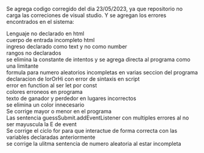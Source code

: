 Se agrega codigo corregido del dia 23/05/2023, ya que repositorio no carga las correciones de visual studio.
Y se agregan los errores encontrados en el sistema:

Lenguaje no declarado en html
<br>
cuerpo de entrada incompleto html
<br>
ingreso declarado como text y no como number 
<br>
rangos no declarados
<br>
se elimina la constante de intentos y se agrega directa al programa como una limitante
<br>
formula para numero aleatorios incompletas en varias seccion del programa
<br>
declaracion de lorOrHi con error de sintaxis en script
<br>
error  en function al ser let por const
<br>
colores erroneos en programa
<br>
texto de ganador y perdedor en lugares incorrectos
<br>
se elimina un color innecesario
<br>
Se corrige mayor o menor en el programa
<br>
Las sentencia guessSubmit.addEventListener con multiples errores al no ser mayuscula la E de event
<br>
Se corrige el ciclo for para que interactue de forma correcta con las variables declaradas anteriormente
<br>
se corrige la ulitma sentencia de numero aleatoria al estar incompleta
